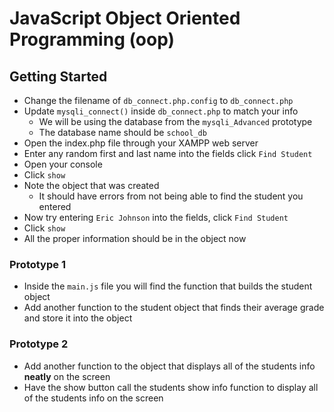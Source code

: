 # JavaScript Object Oriented Programming (oop)

## Getting Started

- Change the filename of `db_connect.php.config` to `db_connect.php`
- Update `mysqli_connect()` inside `db_connect.php` to match your info
	- We will be using the database from the `mysqli_Advanced` prototype
	- The database name should be `school_db`
- Open the index.php file through your XAMPP web server
- Enter any random first and last name into the fields click `Find Student`
- Open your console
- Click `show`
- Note the object that was created
	- It should have errors from not being able to find the student you entered
- Now try entering `Eric Johnson` into the fields, click `Find Student`
- Click `show`
- All the proper information should be in the object now

### Prototype 1

- Inside the `main.js` file you will find the function that builds the student object
- Add another function to the student object that finds their average grade and store it into the object

### Prototype 2

- Add another function to the object that displays all of the students info **neatly** on the screen
- Have the show button call the students show info function to display all of the students info on the screen